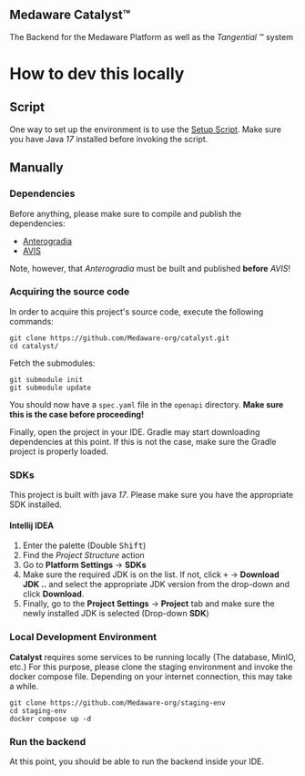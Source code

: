 ## Medaware Catalyst™
The Backend for the Medaware Platform as well as the _Tangential_ ™ system

# How to dev this locally
## Script
One way to set up the environment is to use the [Setup Script](https://github.com/Medaware-org/setup-script).
Make sure you have Java _17_ installed before invoking the script.

## Manually
### Dependencies
Before anything, please make sure to compile and publish the dependencies:
- [Anterogradia](https://github.com/Medaware-org/anterogradia)
- [AVIS](https://github.com/Medaware-org/antg-avis)

Note, however, that _Anterogradia_ must be built and published **before** _AVIS_!

### Acquiring the source code
In order to acquire this project's source code, execute the following commands:
```shell
git clone https://github.com/Medaware-org/catalyst.git
cd catalyst/
```
Fetch the submodules:
```shell
git submodule init
git submodule update
```
You should now have a `spec.yaml` file in the `openapi` directory.
**Make sure this is the case before proceeding!**

Finally, open the project in your IDE. Gradle may start downloading dependencies
at this point. If this is not the case, make sure the Gradle project is properly loaded.

### SDKs
This project is built with java _17_. Please make sure you have the
appropriate SDK installed.
#### Intellij IDEA
1. Enter the palette (Double <kbd>Shift</kbd>)
2. Find the _Project Structure_ action
3. Go to **Platform Settings** &#8594; **SDKs**
4. Make sure the required JDK is on the list. If not, click <kbd>+</kbd> &#8594;
   **Download JDK ..** and select the appropriate JDK version from the drop-down
   and click **Download**.
5. Finally, go to the **Project Settings** &#8594; **Project** tab and make sure the
   newly installed JDK is selected (Drop-down **SDK**)

### Local Development Environment
**Catalyst** requires some services to be running locally (The
database, MinIO, etc.)
For this purpose, please clone the staging environment and invoke
the docker compose file. Depending on your internet connection, this may
take a while.
```shell
git clone https://github.com/Medaware-org/staging-env
cd staging-env
docker compose up -d
```

### Run the backend
At this point, you should be able to run the backend inside your IDE.
